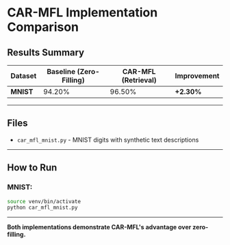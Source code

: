 # CAR-MFL Implementation Comparison

## Results Summary

| Dataset | Baseline (Zero-Filling) | CAR-MFL (Retrieval) | Improvement |
|---------|-------------------------|---------------------|-------------|
| **MNIST** | 94.20% | 96.50% | **+2.30%** |


---

## Files

- `car_mfl_mnist.py` - MNIST digits with synthetic text descriptions


---

## How to Run

### MNIST:
```bash
source venv/bin/activate
python car_mfl_mnist.py
```



---

**Both implementations demonstrate CAR-MFL's advantage over zero-filling.**
